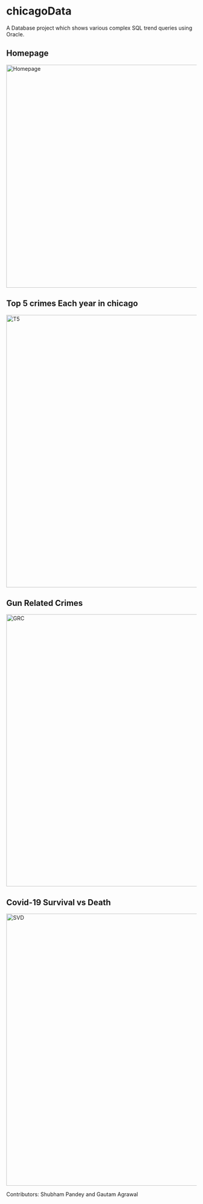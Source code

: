 # chicagoData
A Database project which shows various complex SQL trend queries using Oracle. 

## Homepage
<img width="590" alt="Homepage" src="https://user-images.githubusercontent.com/50179614/115377350-2bda9b00-a1ed-11eb-8921-6c96b38b3ccd.png">

## Top 5 crimes Each year in chicago
<img width="721" alt="T5" src="https://user-images.githubusercontent.com/50179614/115377491-4b71c380-a1ed-11eb-9d0d-db1fdc239c05.png">

## Gun Related Crimes
<img width="720" alt="GRC" src="https://user-images.githubusercontent.com/50179614/115377558-5f1d2a00-a1ed-11eb-9144-3f18977b551b.png">

## Covid-19 Survival vs Death
<img width="720" alt="SVD" src="https://user-images.githubusercontent.com/50179614/115377686-79570800-a1ed-11eb-8a69-6c04eb358795.png">

Contributors:
Shubham Pandey and Gautam Agrawal
